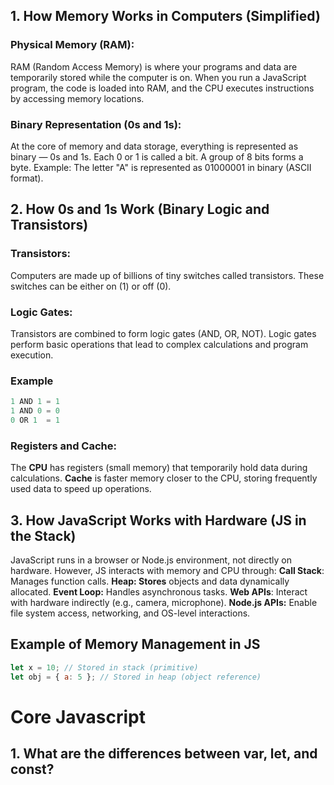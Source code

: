 ## 1. How Memory Works in Computers (Simplified)

### Physical Memory (RAM):

RAM (Random Access Memory) is where your programs and data are temporarily stored while the computer is on. When you run a JavaScript program, the code is loaded into RAM, and the CPU executes instructions by accessing memory locations.

### Binary Representation (0s and 1s):

At the core of memory and data storage, everything is represented as binary — 0s and 1s. Each 0 or 1 is called a bit. A group of 8 bits forms a byte.
Example: The letter "A" is represented as 01000001 in binary (ASCII format).

## 2. How 0s and 1s Work (Binary Logic and Transistors)

### Transistors:

Computers are made up of billions of tiny switches called transistors. These switches can be either on (1) or off (0).

### Logic Gates:

Transistors are combined to form logic gates (AND, OR, NOT). Logic gates perform basic operations that lead to complex calculations and program execution.

### Example

```c
1 AND 1 = 1
1 AND 0 = 0
0 OR 1  = 1
```

### Registers and Cache:

The **CPU** has registers (small memory) that temporarily hold data during calculations.
**Cache** is faster memory closer to the CPU, storing frequently used data to speed up operations.

## 3. How JavaScript Works with Hardware (JS in the Stack)

JavaScript runs in a browser or Node.js environment, not directly on hardware. However, JS interacts with memory and CPU through:
**Call Stack**: Manages function calls.
**Heap: Stores** objects and data dynamically allocated.
**Event Loop:** Handles asynchronous tasks.
**Web APIs**: Interact with hardware indirectly (e.g., camera, microphone).
**Node.js APIs:** Enable file system access, networking, and OS-level interactions.

## Example of Memory Management in JS

```js
let x = 10; // Stored in stack (primitive)
let obj = { a: 5 }; // Stored in heap (object reference)
```

# Core Javascript

## 1. What are the differences between var, let, and const?
